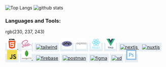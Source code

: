 <p align="left"> 
  <img alt="Top Langs" height="150px" src="https://github-readme-stats.vercel.app/api/top-langs/?username=yuyuyusan&layout=compact&theme=tokyonight" />
  <img alt="github stats" height="150px" src="https://github-readme-stats.vercel.app/api?username=yuyuyusan&theme=tokyonight&show_icons=true" />
</p>


<h3 align="left">Languages and Tools:</h3>rgb(230, 237, 243)
<p align="left">
  <a href="https://www.w3.org/html/" target="_blank" rel="noreferrer" style="background: rgb(230, 237, 243); padding: 5px;"><img src="https://raw.githubusercontent.com/devicons/devicon/master/icons/html5/html5-original-wordmark.svg" alt="html5" width="32" height="32" /> 
  <a href="https://sass-lang.com" target="_blank" rel="noreferrer" style="background: rgb(230, 237, 243); padding: 5px;"><img src="https://raw.githubusercontent.com/devicons/devicon/master/icons/sass/sass-original.svg" alt="sass" width="32" height="32" /></a>
  <a href="https://tailwindcss.com/" target="_blank" rel="noreferrer" style="background: rgb(230, 237, 243); padding: 5px;"><img src="https://www.vectorlogo.zone/logos/tailwindcss/tailwindcss-icon.svg" alt="tailwind" width="32" height="32" /></a>
  <a href="https://www.php.net" target="_blank" rel="noreferrer" style="background: rgb(230, 237, 243); padding: 5px;"><img src="https://raw.githubusercontent.com/devicons/devicon/master/icons/php/php-original.svg" alt="php" width="32" height="32" /></a>
  <a href="https://expressjs.com" target="_blank" rel="noreferrer" style="background: rgb(230, 237, 243); padding: 5px;"><img src="https://raw.githubusercontent.com/devicons/devicon/master/icons/express/express-original-wordmark.svg" alt="express" width="32" height="32" /></a>
  <a href="https://reactjs.org/" target="_blank" rel="noreferrer" style="background: rgb(230, 237, 243); padding: 5px;"><img src="https://raw.githubusercontent.com/devicons/devicon/master/icons/react/react-original-wordmark.svg" alt="react" width="32" height="32" /></a>
  <a href="https://vuejs.org/" target="_blank" rel="noreferrer" style="background: rgb(230, 237, 243); padding: 5px;"><img src="https://raw.githubusercontent.com/devicons/devicon/master/icons/vuejs/vuejs-original-wordmark.svg" alt="vuejs" width="32" height="32" /></a>
  <a href="https://nextjs.org/" target="_blank" rel="noreferrer" style="background: rgb(230, 237, 243); padding: 5px;"><img src="https://cdn.worldvectorlogo.com/logos/nextjs-2.svg" alt="nextjs" width="32" height="32" /> 
  <a href="https://nuxtjs.org/" target="_blank" rel="noreferrer" style="background: rgb(230, 237, 243); padding: 5px;"><img src="https://www.vectorlogo.zone/logos/nuxtjs/nuxtjs-icon.svg" alt="nuxtjs" width="32" height="32" /></a>
  <a href="https://developer.mozilla.org/en-US/docs/Web/JavaScript" target="_blank" rel="noreferrer" style="background: rgb(230, 237, 243); padding: 5px;"><img src="https://raw.githubusercontent.com/devicons/devicon/master/icons/javascript/javascript-original.svg" alt="javascript" width="32" height="32" /></a>
  <a href="https://www.mongodb.com/" target="_blank" rel="noreferrer" style="background: rgb(230, 237, 243); padding: 5px;"><img src="https://raw.githubusercontent.com/devicons/devicon/master/icons/mongodb/mongodb-original-wordmark.svg" alt="mongodb" width="32" height="32" /> 
  <a href="https://firebase.google.com/" target="_blank" rel="noreferrer" style="background: rgb(230, 237, 243); padding: 5px;"><img src="https://www.vectorlogo.zone/logos/firebase/firebase-icon.svg" alt="firebase" width="32" height="32" /></a>
  <a href="https://postman.com" target="_blank" rel="noreferrer" style="background: rgb(230, 237, 243); padding: 5px;"><img src="https://www.vectorlogo.zone/logos/getpostman/getpostman-icon.svg" alt="postman" width="32" height="32" /></a>
  <a href="https://www.figma.com/" target="_blank" rel="noreferrer" style="background: rgb(230, 237, 243); padding: 5px;"><img src="https://www.vectorlogo.zone/logos/figma/figma-icon.svg" alt="figma" width="32" height="32" /></a>
  <a href="https://www.adobe.com/products/xd.html" target="_blank" rel="noreferrer" style="background: rgb(230, 237, 243); padding: 5px;"><img src="https://cdn.worldvectorlogo.com/logos/adobe-xd.svg" alt="xd" width="32" height="32" /></a>
  <a href="https://www.photoshop.com/en" target="_blank" rel="noreferrer" style="background: rgb(230, 237, 243); padding: 5px;"><img src="https://raw.githubusercontent.com/devicons/devicon/master/icons/photoshop/photoshop-line.svg" alt="photoshop" width="32" height="32" /></a>
</p>



<!--
**yuyuyusan/yuyuyusan** is a ✨ _special_ ✨ repository because its `README.md` (this file) appears on your GitHub profile.

Here are some ideas to get you started:

- 🔭 I’m currently working on ...
- 🌱 I’m currently learning ...
- 👯 I’m looking to collaborate on ...
- 🤔 I’m looking for help with ...
- 💬 Ask me about ...
- 📫 How to reach me: ...
- 😄 Pronouns: ...
- ⚡ Fun fact: ...
-->
